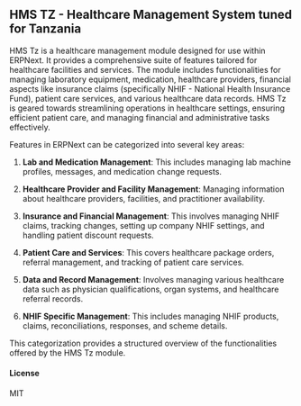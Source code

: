 ## HMS TZ - Healthcare Management System tuned for Tanzania

HMS Tz is a healthcare management module designed for use within ERPNext. It provides a comprehensive suite of features tailored for healthcare facilities and services. The module includes functionalities for managing laboratory equipment, medication, healthcare providers, financial aspects like insurance claims (specifically NHIF - National Health Insurance Fund), patient care services, and various healthcare data records. HMS Tz is geared towards streamlining operations in healthcare settings, ensuring efficient patient care, and managing financial and administrative tasks effectively.

Features in ERPNext can be categorized into several key areas:

1. **Lab and Medication Management**: This includes managing lab machine profiles, messages, and medication change requests.

2. **Healthcare Provider and Facility Management**: Managing information about healthcare providers, facilities, and practitioner availability.

3. **Insurance and Financial Management**: This involves managing NHIF claims, tracking changes, setting up company NHIF settings, and handling patient discount requests.

4. **Patient Care and Services**: This covers healthcare package orders, referral management, and tracking of patient care services.

5. **Data and Record Management**: Involves managing various healthcare data such as physician qualifications, organ systems, and healthcare referral records.

6. **NHIF Specific Management**: This includes managing NHIF products, claims, reconciliations, responses, and scheme details.

This categorization provides a structured overview of the functionalities offered by the HMS Tz module.

#### License

MIT